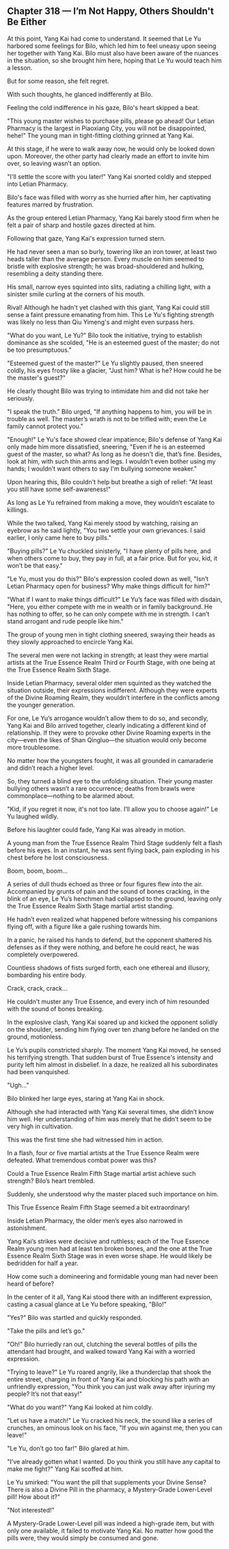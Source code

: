 ## Chapter 318 — I’m Not Happy, Others Shouldn't Be Either

At this point, Yang Kai had come to understand. It seemed that Le Yu harbored some feelings for Bilo, which led him to feel uneasy upon seeing her together with Yang Kai. Bilo must also have been aware of the nuances in the situation, so she brought him here, hoping that Le Yu would teach him a lesson.

But for some reason, she felt regret.

With such thoughts, he glanced indifferently at Bilo.

Feeling the cold indifference in his gaze, Bilo's heart skipped a beat.

"This young master wishes to purchase pills, please go ahead! Our Letian Pharmacy is the largest in Piaoxiang City, you will not be disappointed, hehe!" The young man in tight-fitting clothing grinned at Yang Kai.

At this stage, if he were to walk away now, he would only be looked down upon. Moreover, the other party had clearly made an effort to invite him over, so leaving wasn’t an option.

"I'll settle the score with you later!" Yang Kai snorted coldly and stepped into Letian Pharmacy.

Bilo's face was filled with worry as she hurried after him, her captivating features marred by frustration.

As the group entered Letian Pharmacy, Yang Kai barely stood firm when he felt a pair of sharp and hostile gazes directed at him.

Following that gaze, Yang Kai's expression turned stern.

He had never seen a man so burly, towering like an iron tower, at least two heads taller than the average person. Every muscle on him seemed to bristle with explosive strength; he was broad-shouldered and hulking, resembling a deity standing there.

His small, narrow eyes squinted into slits, radiating a chilling light, with a sinister smile curling at the corners of his mouth.

Rival! Although he hadn't yet clashed with this giant, Yang Kai could still sense a faint pressure emanating from him. This Le Yu's fighting strength was likely no less than Qiu Yimeng's and might even surpass hers.

"What do you want, Le Yu?" Bilo took the initiative, trying to establish dominance as she scolded, "He is an esteemed guest of the master; do not be too presumptuous."

"Esteemed guest of the master?" Le Yu slightly paused, then sneered coldly, his eyes frosty like a glacier, "Just him? What is he? How could he be the master's guest?"

He clearly thought Bilo was trying to intimidate him and did not take her seriously.

"I speak the truth." Bilo urged, "If anything happens to him, you will be in trouble as well. The master’s wrath is not to be trifled with; even the Le family cannot protect you."

"Enough!" Le Yu's face showed clear impatience; Bilo's defense of Yang Kai only made him more dissatisfied, sneering, "Even if he is an esteemed guest of the master, so what? As long as he doesn't die, that’s fine. Besides, look at him, with such thin arms and legs. I wouldn’t even bother using my hands; I wouldn’t want others to say I'm bullying someone weaker."

Upon hearing this, Bilo couldn't help but breathe a sigh of relief: "At least you still have some self-awareness!"

As long as Le Yu refrained from making a move, they wouldn’t escalate to killings.

While the two talked, Yang Kai merely stood by watching, raising an eyebrow as he said lightly, "You two settle your own grievances. I said earlier, I only came here to buy pills."

"Buying pills?" Le Yu chuckled sinisterly, "I have plenty of pills here, and when others come to buy, they pay in full, at a fair price. But for you, kid, it won’t be that easy."

"Le Yu, must you do this?" Bilo's expression cooled down as well, "Isn’t Letian Pharmacy open for business? Why make things difficult for him?"

"What if I want to make things difficult?" Le Yu’s face was filled with disdain, "Here, you either compete with me in wealth or in family background. He has nothing to offer, so he can only compete with me in strength. I can’t stand arrogant and rude people like him."

The group of young men in tight clothing sneered, swaying their heads as they slowly approached to encircle Yang Kai.

The several men were not lacking in strength; at least they were martial artists at the True Essence Realm Third or Fourth Stage, with one being at the True Essence Realm Sixth Stage.

Inside Letian Pharmacy, several older men squinted as they watched the situation outside, their expressions indifferent. Although they were experts of the Divine Roaming Realm, they wouldn’t interfere in the conflicts among the younger generation.

For one, Le Yu’s arrogance wouldn’t allow them to do so, and secondly, Yang Kai and Bilo arrived together, clearly indicating a different kind of relationship. If they were to provoke other Divine Roaming experts in the city—even the likes of Shan Qingluo—the situation would only become more troublesome.

No matter how the youngsters fought, it was all grounded in camaraderie and didn’t reach a higher level.

So, they turned a blind eye to the unfolding situation. Their young master bullying others wasn’t a rare occurrence; deaths from brawls were commonplace—nothing to be alarmed about.

"Kid, if you regret it now, it's not too late. I’ll allow you to choose again!" Le Yu laughed wildly.

Before his laughter could fade, Yang Kai was already in motion.

A young man from the True Essence Realm Third Stage suddenly felt a flash before his eyes. In an instant, he was sent flying back, pain exploding in his chest before he lost consciousness.

Boom, boom, boom...

A series of dull thuds echoed as three or four figures flew into the air. Accompanied by grunts of pain and the sound of bones cracking, in the blink of an eye, Le Yu’s henchmen had collapsed to the ground, leaving only the True Essence Realm Sixth Stage martial artist standing.

He hadn’t even realized what happened before witnessing his companions flying off, with a figure like a gale rushing towards him.

In a panic, he raised his hands to defend, but the opponent shattered his defenses as if they were nothing, and before he could react, he was completely overpowered.

Countless shadows of fists surged forth, each one ethereal and illusory, bombarding his entire body.

Crack, crack, crack...

He couldn't muster any True Essence, and every inch of him resounded with the sound of bones breaking.

In the explosive clash, Yang Kai soared up and kicked the opponent solidly on the shoulder, sending him flying over ten zhang before he landed on the ground, motionless.

Le Yu’s pupils constricted sharply. The moment Yang Kai moved, he sensed his terrifying strength. That sudden burst of True Essence's intensity and purity left him almost in disbelief. In a daze, he realized all his subordinates had been vanquished.

"Ugh..."

Bilo blinked her large eyes, staring at Yang Kai in shock.

Although she had interacted with Yang Kai several times, she didn’t know him well. Her understanding of him was merely that he didn’t seem to be very high in cultivation.

This was the first time she had witnessed him in action.

In a flash, four or five martial artists at the True Essence Realm were defeated. What tremendous combat power was this?

Could a True Essence Realm Fifth Stage martial artist achieve such strength? Bilo’s heart trembled.

Suddenly, she understood why the master placed such importance on him.

This True Essence Realm Fifth Stage seemed a bit extraordinary!

Inside Letian Pharmacy, the older men’s eyes also narrowed in astonishment.

Yang Kai’s strikes were decisive and ruthless; each of the True Essence Realm young men had at least ten broken bones, and the one at the True Essence Realm Sixth Stage was in even worse shape. He would likely be bedridden for half a year.

How come such a domineering and formidable young man had never been heard of before?

In the center of it all, Yang Kai stood there with an indifferent expression, casting a casual glance at Le Yu before speaking, "Bilo!"

"Yes?" Bilo was startled and quickly responded.

"Take the pills and let’s go."

"Oh!" Bilo hurriedly ran out, clutching the several bottles of pills the attendant had brought, and walked toward Yang Kai with a worried expression.

"Trying to leave?" Le Yu roared angrily, like a thunderclap that shook the entire street, charging in front of Yang Kai and blocking his path with an unfriendly expression, "You think you can just walk away after injuring my people? It’s not that easy!"

"What do you want?" Yang Kai looked at him coldly.

"Let us have a match!" Le Yu cracked his neck, the sound like a series of crunches, an ominous look on his face, "If you win against me, then you can leave!"

"Le Yu, don’t go too far!" Bilo glared at him.

"I’ve already gotten what I wanted. Do you think you still have any capital to make me fight?" Yang Kai scoffed at him.

Le Yu smirked: "You want the pill that supplements your Divine Sense? There is also a Divine Pill in the pharmacy, a Mystery-Grade Lower-Level pill! How about it?"

"Not interested!"

A Mystery-Grade Lower-Level pill was indeed a high-grade item, but with only one available, it failed to motivate Yang Kai. No matter how good the pills were, they would simply be consumed and gone.